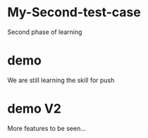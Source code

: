 # My-Second-test-case
Second phase of learning

# demo
We are still learning the skill for push

# demo V2
More features to be seen...
